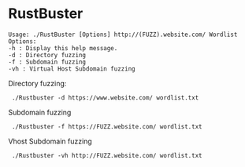 # RustBuster

```
Usage: ./RustBuster [Options] http://(FUZZ).website.com/ Wordlist
Options:
-h : Display this help message.
-d : Directory fuzzing
-f : Subdomain fuzzing
-vh : Virtual Host Subdomain fuzzing

```


Directory fuzzing:
```
 ./Rustbuster -d https://www.website.com/ wordlist.txt
```

Subdomain fuzzing
```
 ./Rustbuster -f https://FUZZ.website.com/ wordlist.txt
```


Vhost Subdomain fuzzing
```
 ./Rustbuster -vh http://FUZZ.website.com/ wordlist.txt
```
